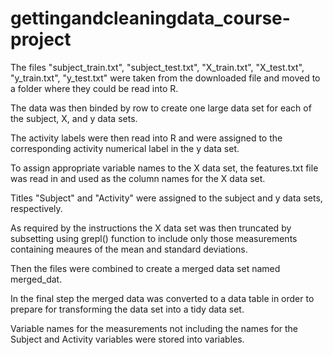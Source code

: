 gettingandcleaningdata_course-project
==========================================

The files "subject_train.txt", "subject_test.txt", "X_train.txt", "X_test.txt", "y_train.txt", "y_test.txt" were taken from the downloaded file and moved to a folder where they could be read into R. 

The data was then binded by row to create one large data set for each of the subject, X, and y data sets.

The activity labels were then read into R and were assigned to the corresponding activity numerical label in the y data set.

To assign appropriate variable names to the X data set, the features.txt file was read in and used as the column names for the X data set.

Titles "Subject" and "Activity" were assigned to the subject and y data sets, respectively.

As required by the instructions the X data set was then truncated by subsetting using grepl() function to include only those measurements containing meaures of the mean and standard deviations.

Then the files were combined to create a merged data set named merged_dat.

In the final step the merged data was converted to a data table in order to prepare for transforming the data set into a tidy data set. 

Variable names for the measurements not including the names for the Subject and Activity variables were stored into variables. 
